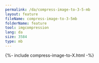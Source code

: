 ```yaml
---
permalink: /da/compress-image-to-3-5-mb
layout: feature
fileName: compress-image-to-3-5mb
folderName: feature
tool: imgcompression
lang: da
size: 3584
type: mb
---
```


{%- include compress-image-to-X.html -%}
